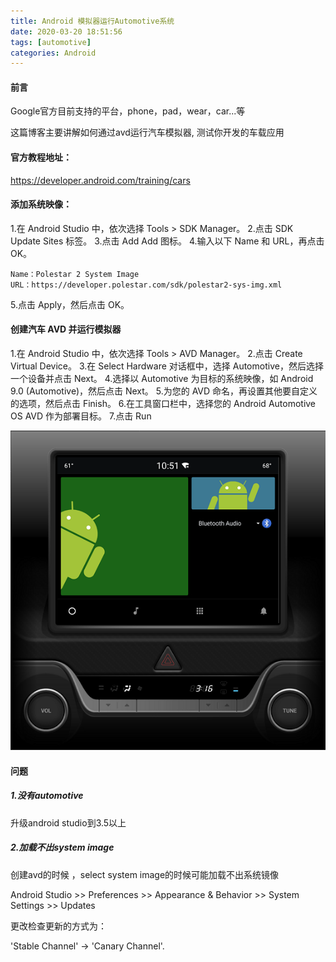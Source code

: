 ```yaml
---
title: Android 模拟器运行Automotive系统
date: 2020-03-20 18:51:56
tags: [automotive]
categories: Android
---
```


#### 前言

Google官方目前支持的平台，phone，pad，wear，car...等

这篇博客主要讲解如何通过avd运行汽车模拟器, 测试你开发的车载应用

<!--more-->

#### 官方教程地址：

https://developer.android.com/training/cars

#### 添加系统映像：

1.在 Android Studio 中，依次选择 Tools > SDK Manager。
2.点击 SDK Update Sites 标签。
3.点击 Add Add 图标。
4.输入以下 Name 和 URL，再点击 OK。

```
Name：Polestar 2 System Image
URL：https://developer.polestar.com/sdk/polestar2-sys-img.xml
```

5.点击 Apply，然后点击 OK。

#### 创建汽车 AVD 并运行模拟器

1.在 Android Studio 中，依次选择 Tools > AVD Manager。
2.点击 Create Virtual Device。
3.在 Select Hardware 对话框中，选择 Automotive，然后选择一个设备并点击 Next。
4.选择以 Automotive 为目标的系统映像，如 Android 9.0 (Automotive)，然后点击 Next。
5.为您的 AVD 命名，再设置其他要自定义的选项，然后点击 Finish。
6.在工具窗口栏中，选择您的 Android Automotive OS AVD 作为部署目标。
7.点击 Run

![](androidautomotiverun/20200320185204.png)

#### 问题

##### 1.没有automotive

升级android studio到3.5以上

##### 2.加载不出system image

创建avd的时候 ，select system image的时候可能加载不出系统镜像

Android Studio >> Preferences >> Appearance & Behavior >> System Settings >> Updates

更改检查更新的方式为：

'Stable Channel' -> 'Canary Channel'.
